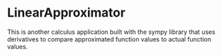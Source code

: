 # LinearApproximator
This is another calculus application built with the sympy library that uses derivatives to compare approximated function values to actual function values.

